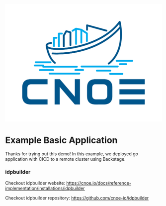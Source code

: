 ![cnoe logo](./images/cnoe-logo.png)

# Example Basic Application

Thanks for trying out this demo! In this example, we deployed go application with CICD to a remote cluster using Backstage.

### idpbuilder

Checkout idpbuilder website: https://cnoe.io/docs/reference-implementation/installations/idpbuilder

Checkout idpbuilder repository: https://github.com/cnoe-io/idpbuilder
